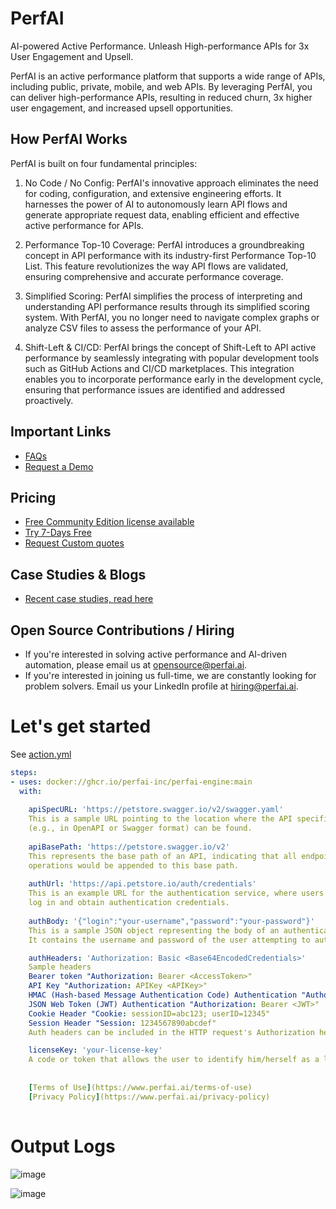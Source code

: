 
# PerfAI

AI-powered Active Performance. Unleash High-performance APIs for 3x User Engagement and Upsell.

PerfAI is an active performance platform that supports a wide range of APIs, including public, private, mobile, and web APIs. By leveraging PerfAI, you can deliver high-performance APIs, resulting in reduced churn, 3x higher user engagement, and increased upsell opportunities.

## How PerfAI Works

PerfAI is built on four fundamental principles:

1. No Code / No Config: PerfAI's innovative approach eliminates the need for coding, configuration, and extensive engineering efforts. It harnesses the power of AI to autonomously learn API flows and generate appropriate request data, enabling efficient and effective active performance for APIs.

2. Performance Top-10 Coverage: PerfAI introduces a groundbreaking concept in API performance with its industry-first Performance Top-10 List. This feature revolutionizes the way API flows are validated, ensuring comprehensive and accurate performance coverage.

3. Simplified Scoring: PerfAI simplifies the process of interpreting and understanding API performance results through its simplified scoring system. With PerfAI, you no longer need to navigate complex graphs or analyze CSV files to assess the performance of your API.

4. Shift-Left & CI/CD: PerfAI brings the concept of Shift-Left to API active performance by seamlessly integrating with popular development tools such as GitHub Actions and CI/CD marketplaces. This integration enables you to incorporate performance early in the development cycle, ensuring that performance issues are identified and addressed proactively.


## Important Links
- [FAQs](https://www.perfai.ai/faq)
- [Request a Demo](https://www.perfai.ai/request-a-demo)


## Pricing
- [Free Community Edition license available](https://www.perfai.ai/pricing)
- [Try 7-Days Free](https://www.perfai.ai/pricing)
- [Request Custom quotes](https://www.perfai.ai/pricing)


## Case Studies & Blogs
- [Recent case studies, read here](https://www.perfai.ai/blog)

## Open Source Contributions / Hiring
- If you're interested in solving active performance and AI-driven automation, please email us at opensource@perfai.ai.
- If you're interested in joining us full-time, we are constantly looking for problem solvers. Email us your LinkedIn profile at hiring@perfai.ai.


# Let's get started

See [action.yml](action.yml)

```yaml
steps:
- uses: docker://ghcr.io/perfai-inc/perfai-engine:main
  with:
  
    apiSpecURL: 'https://petstore.swagger.io/v2/swagger.yaml'
    This is a sample URL pointing to the location where the API specification document 
    (e.g., in OpenAPI or Swagger format) can be found.
    
    apiBasePath: 'https://petstore.swagger.io/v2'
    This represents the base path of an API, indicating that all endpoints related to product 
    operations would be appended to this base path.
  
    authUrl: 'https://api.petstore.io/auth/credentials'
    This is an example URL for the authentication service, where users are redirected to 
    log in and obtain authentication credentials.
    
    authBody: '{"login":"your-username","password":"your-password"}'
    This is a sample JSON object representing the body of an authentication request. 
    It contains the username and password of the user attempting to authenticate.

    authHeaders: 'Authorization: Basic <Base64EncodedCredentials>' 
    Sample headers
    Bearer token "Authorization: Bearer <AccessToken>" 
    API Key "Authorization: APIKey <APIKey>"
    HMAC (Hash-based Message Authentication Code) Authentication "Authorization: HMAC <APIKey>:<Signature>"
    JSON Web Token (JWT) Authentication "Authorization: Bearer <JWT>"
    Cookie Header "Cookie: sessionID=abc123; userID=12345"
    Session Header "Session: 1234567890abcdef"
    Auth headers can be included in the HTTP request's Authorization header field to authenticate and authorize the client making the API request. The specific header and authentication method used will depend on the API and authentication mechanism being implemented.

    licenseKey: 'your-license-key'
    A code or token that allows the user to identify him/herself as a legal customer, and it is optional.
   
   
    [Terms of Use](https://www.perfai.ai/terms-of-use)
    [Privacy Policy](https://www.perfai.ai/privacy-policy)
    
```

# Output Logs

![image](https://github.com/PerfAI-Inc/PerfAI-Action/assets/990419/59887d0a-2044-449c-af83-29cc8541d165)

![image](https://github.com/PerfAI-Inc/PerfAI-Action/assets/990419/a0e27a9b-a7c4-4167-8efe-b0329e723f8d)




